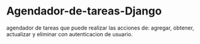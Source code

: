 # Agendador-de-tareas-Django

agendador de tareas que puede realizar las acciones de:
agregar, obtener, actualizar y eliminar con autenticacion de usuario.
